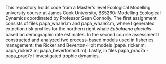 This repository holds code from a Master's level Ecological Modelling university course at James Cook University, BS5260: Modelling Ecological Dynamics coordinated by Professor Sean Connolly. The first assignment consists of files papa_whale1.m and papa_whale2.m, where I generated extnction risk profiles for the northern right whale *Eubalaena glacialis* based on demographic rate estimates. In the second course assessment I constructed and analyzed two process-based models used in fisheries management: the Ricker and Beverton-Holt models (papa_ricker.m; papa_ricker2.m; papa_bevertonholt.m). Lastly, in files papa_prac7a - papa_prac7c I investigated trophic dynamics.
